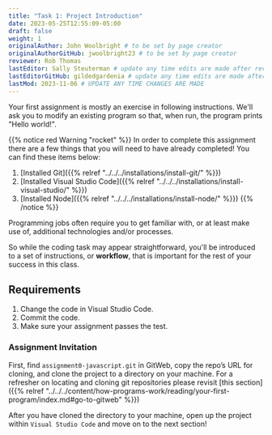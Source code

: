 ```yaml
---
title: "Task 1: Project Introduction"
date: 2023-05-25T12:55:09-05:00
draft: false
weight: 1
originalAuthor: John Woolbright # to be set by page creator
originalAuthorGitHub: jwoolbright23 # to be set by page creator
reviewer: Rob Thomas
lastEditor: Sally Steuterman # update any time edits are made after review
lastEditorGitHub: gildedgardenia # update any time edits are made after review
lastMod: 2023-11-06 # UPDATE ANY TIME CHANGES ARE MADE
---
```


Your first assignment is mostly an exercise in following instructions. We'll ask you to modify an existing program so that, when run, the program prints "Hello world!".

{{% notice red Warning "rocket" %}}
In order to complete this assignment there are a few things that you will need to have already completed! You can find these items below:

1. [Installed Git]({{% relref "../../../installations/install-git/" %}})
1. [Installed Visual Studio Code]({{% relref "../../../installations/install-visual-studio/" %}})
1. [Installed Node]({{% relref "../../../installations/install-node/" %}})
{{% /notice %}}

Programming jobs often require you to get familiar with, or at least make use of, additional technologies and/or processes.

So while the coding task may appear straightforward, you'll be introduced to a set of instructions, or **workflow**, that is important for the rest of your success in this class.

## Requirements

1. Change the code in Visual Studio Code.
1. Commit the code.
1. Make sure your assignment passes the test.

### Assignment Invitation
First, find `assignment0-javascript.git` in GitWeb, copy the repo’s URL for cloning, and clone the project to a directory on your machine. For a refresher on locating and cloning git repositories please revisit [this section]({{% relref "../../../content/how-programs-work/reading/your-first-program/index.md#go-to-gitweb" %}})

After you have cloned the directory to your machine, open up the project within `Visual Studio Code` and move on to the next section!
